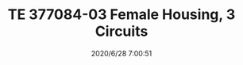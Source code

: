 ﻿---
layout: post 
title: TE 377084-03 Female Housing, 3 Circuits
tags: TE
categories: housing-terminal
overview: TE 1-9887001-1 Female Housing, 3 Circuits
series: 
part_number: 377084-03
thumb_img: static/202006/364-thumb-20200628150124.jpg
small_img: static/202006/364-20200628150124.jpg
date: 2020/6/28 7:00:51
---



